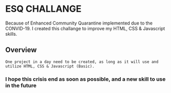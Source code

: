 
# ESQ CHALLANGE

Because of Enhanced Community Quarantine
implemented due to the CONVID-19. I created this challange to improve my HTML, CSS & Javascript skills.

## Overview

	One project in a day need to be created, as long as it will use and utilize HTML, CSS & Javascript (Basic).

### I hope this crisis end as soon as possible, and a new skill to use in the future